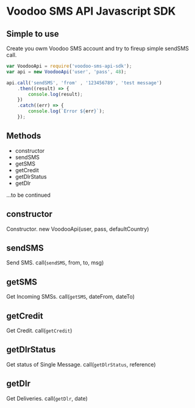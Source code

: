 # Voodoo SMS API Javascript SDK

## Simple to use

Create you owm Voodoo SMS account and try to fireup simple sendSMS call.

```js
var VoodooApi = require('voodoo-sms-api-sdk');
var api = new VoodooApi('user', 'pass', 48);

api.call('sendSMS', 'from' , '123456789', 'test message')
    .then((result) => {
        console.log(result);
    })
    .catch((err) => {
        console.log(`Error ${err}`);
    });
```

## Methods

- constructor
- sendSMS
- getSMS
- getCredit
- getDlrStatus
- getDlr

...to be continued

## constructor

Constructor.
new VoodooApi(user, pass, defaultCountry)
## sendSMS

Send SMS.
call(`sendSMS`, from, to, msg)
## getSMS

Get Incoming SMSs.
call(`getSMS`, dateFrom, dateTo)

## getCredit

Get Credit.
call(`getCredit`)

## getDlrStatus

Get status of Single Message.
call(`getDlrStatus`, reference)

## getDlr

Get Deliveries.
call(`getDlr`, date)